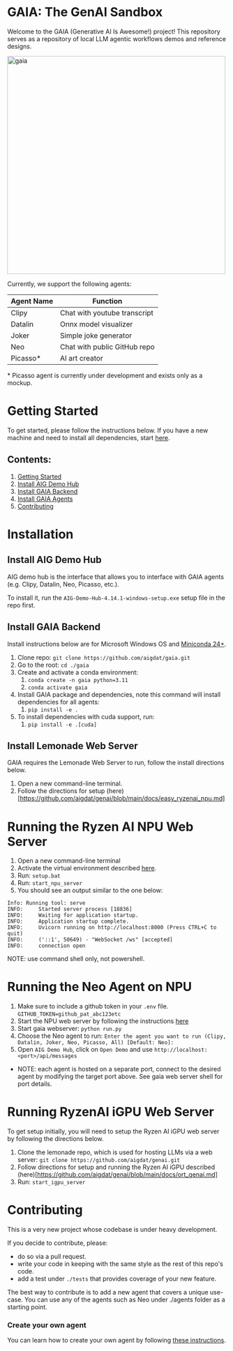 # GAIA: The GenAI Sandbox

Welcome to the GAIA (Generative AI Is Awesome!) project! This repository serves as a repository of local LLM agentic workflows demos and reference designs.

<img src="https://github.com/aigdat/gaia/assets/4722733/0db60b9b-05d5-4732-a74e-f67bc9bdb61b" alt="gaia" width="500">

Currently, we support the following agents:

| Agent Name | Function                     |
| ---------- | ---------------------------- |
|   Clipy    | Chat with youtube transcript |
|   Datalin  | Onnx model visualizer        |
|   Joker    | Simple joke generator        |
|    Neo     | Chat with public GitHub repo |
|  Picasso*  | AI art creator               |

\* Picasso agent is currently under development and exists only as a mockup.

# Getting Started

To get started, please follow the instructions below. If you have a new machine and need to install all dependencies, start [here](#).

## Contents:

1. [Getting Started](#getting-started)
1. [Install AIG Demo Hub](#install-aig-demo-hub)
1. [Install GAIA Backend](#install-gaia-backend)
1. [Install GAIA Agents](#install-gaia-agents)
1. [Contributing](#contributing)


# Installation

## Install AIG Demo Hub

AIG demo hub is the interface that allows you to interface with GAIA agents (e.g. Clipy, Datalin, Neo, Picasso, etc.).

To install it, run the `AIG-Demo-Hub-4.14.1-windows-setup.exe` setup file in the repo first.

## Install GAIA Backend

Install instructions below are for Microsoft Windows OS and [Miniconda 24+](https://docs.anaconda.com/free/miniconda/).

1. Clone repo: `git clone https://github.com/aigdat/gaia.git`
1. Go to the root: `cd ./gaia`
1. Create and activate a conda environment:
    1. `conda create -n gaia python=3.11`
    1. `conda activate gaia`
1. Install GAIA package and dependencies, note this command will install dependencies for all agents:
    1. `pip install -e .`
1. To install dependencies with cuda support, run:
    1. `pip install -e .[cuda]`

## Install Lemonade Web Server

GAIA requires the Lemonade Web Server to run, follow the install directions below.
1. Open a new command-line terminal.
1. Follow the directions for setup (here)[https://github.com/aigdat/genai/blob/main/docs/easy_ryzenai_npu.md]

# Running the Ryzen AI NPU Web Server

1. Open a new command-line terminal
1. Activate the virtual environment described [here](#install-lemonade-web-server).
1. Run: `setup.bat`
1. Run: `start_npu_server`
1. You should see an output similar to the one below:

```
Info: Running tool: serve
INFO:     Started server process [18836]
INFO:     Waiting for application startup.
INFO:     Application startup complete.
INFO:     Uvicorn running on http://localhost:8000 (Press CTRL+C to quit)
INFO:     ('::1', 50649) - "WebSocket /ws" [accepted]
INFO:     connection open
```
NOTE: use command shell only, not powershell.

# Running the Neo Agent on NPU

1. Make sure to include a github token in your `.env` file.
`GITHUB_TOKEN=github_pat_abc123etc`
1. Start the NPU web server by following the instructions [here](#running-the-ryzen-ai-npu-web-server)
1. Start gaia webserver:  `python run.py`
1. Choose the Neo agent to run:
`Enter the agent you want to run (Clipy, Datalin, Joker, Neo, Picasso, All) [Default: Neo]: `
1. Open `AIG Demo Hub`, click on `Open Demo` and use `http://localhost:<port>/api/messages`
* NOTE: each agent is hosted on a separate port, connect to the desired agent by modifying the target port above. See gaia web server shell for port details.

# Running RyzenAI iGPU Web Server

To get setup initially, you will need to setup the Ryzen AI iGPU web server by following the directions below.
1. Clone the lemonade repo, which is used for hosting LLMs via a web server: `git clone https://github.com/aigdat/genai.git`
1. Follow directions for setup and running the Ryzen AI iGPU described (here)[https://github.com/aigdat/genai/blob/main/docs/ort_genai.md]
1. Run: `start_igpu_server`

# Contributing

This is a very new project whose codebase is under heavy development.

If you decide to contribute, please:

- do so via a pull request.
- write your code in keeping with the same style as the rest of this repo's code.
- add a test under `./tests` that provides coverage of your new feature.

The best way to contribute is to add a new agent that covers a unique use-case. You can use any of the agents such as Neo under ./agents folder as a starting point.

### Create your own agent
You can learn how to create your own agent by following [these instructions](https://learn.microsoft.com/en-us/azure/bot-service/bot-service-quickstart-create-bot).